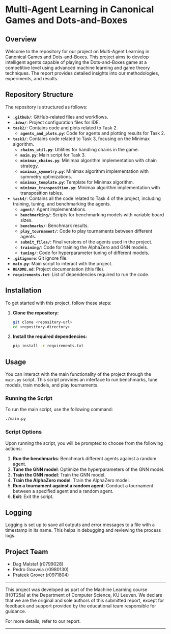 # Multi-Agent Learning in Canonical Games and Dots-and-Boxes

## Overview

Welcome to the repository for our project on Multi-Agent Learning in Canonical Games and Dots-and-Boxes. This project aims to develop intelligent agents capable of playing the Dots-and-Boxes game at a competitive level using advanced machine learning and game theory techniques. The report provides detailed insights into our methodologies, experiments, and results.

## Repository Structure

The repository is structured as follows:

- **`.github/`**: GitHub-related files and workflows.
- **`.idea/`**: Project configuration files for IDE.
- **`task2/`**: Contains code and plots related to Task 2.
  - **`agents_and_plots.py`**: Code for agents and plotting results for Task 2.
- **`task3/`**: Contains code related to Task 3, focusing on the Minimax algorithm.
  - **`chains_util.py`**: Utilities for handling chains in the game.
  - **`main.py`**: Main script for Task 3.
  - **`minimax_chains.py`**: Minimax algorithm implementation with chain strategy.
  - **`minimax_symmetry.py`**: Minimax algorithm implementation with symmetry optimizations.
  - **`minimax_template.py`**: Template for Minimax algorithm.
  - **`minimax_transposition.py`**: Minimax algorithm implementation with transposition tables.
- **`task4/`**: Contains all the code related to Task 4 of the project, including training, tuning, and benchmarking the agents.
  - **`agent/`**: Agent implementations.
  - **`benchmarking/`**: Scripts for benchmarking models with variable board sizes.
  - **`benchmarks/`**: Benchmark results.
  - **`play_tournament/`**: Code to play tournaments between different agents.
  - **`submit_files/`**: Final versions of the agents used in the project.
  - **`training/`**: Code for training the AlphaZero and GNN models.
  - **`tuning/`**: Code for hyperparameter tuning of different models.
- **`.gitignore`**: Git ignore file.
- **`main.py`**: Main script to interact with the project.
- **`README.md`**: Project documentation (this file).
- **`requirements.txt`**: List of dependencies required to run the code.

## Installation

To get started with this project, follow these steps:

1. **Clone the repository:**
   ```sh
   git clone <repository-url>
   cd <repository-directory>
   ```

2. **Install the required dependencies:**
   ```sh
   pip install -r requirements.txt
   ```

## Usage

You can interact with the main functionality of the project through the `main.py` script. This script provides an interface to run benchmarks, tune models, train models, and play tournaments.

### Running the Script

To run the main script, use the following command:

```sh
./main.py
```

### Script Options

Upon running the script, you will be prompted to choose from the following actions:

1. **Run the benchmarks**: Benchmark different agents against a random agent.
2. **Tune the GNN model**: Optimize the hyperparameters of the GNN model.
3. **Train the GNN model**: Train the GNN model.
4. **Train the AlphaZero model**: Train the AlphaZero model.
5. **Run a tournament against a random agent**: Conduct a tournament between a specified agent and a random agent.
6. **Exit**: Exit the script.

## Logging

Logging is set up to save all outputs and error messages to a file with a timestamp in its name. This helps in debugging and reviewing the process logs.

## Project Team

- Dag Malstaf (r0799028)
- Pedro Gouveia (r0980130)
- Prateek Grover (r0971804)

---

This project was developed as part of the Machine Learning course [H0T25a] at the Department of Computer Science, KU Leuven. We declare that we are the original and sole authors of this submitted report, except for feedback and support provided by the educational team responsible for guidance.

For more details, refer to our report.

---
